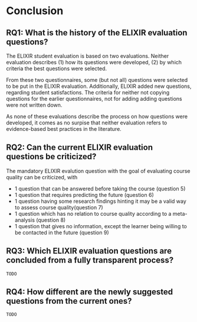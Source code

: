 # Conclusion

## RQ1: What is the history of the ELIXIR evaluation questions?

The ELIXIR student evaluation is based on two evaluations.
Neither evaluation describes (1) how its questions were developed,
(2) by which criteria the best questions were
selected.

From these two questionnaires, some (but not all) questions were
selected to be put in the ELIXIR evaluation.
Additionally, ELIXIR added new questions, regarding student
satisfactions.
The criteria for neither not copying questions for the earlier
questionnaires, not for adding adding questions were not written down.

As none of these evaluations describe the process on how questions
were developed, it comes as no surpise that neither
evaluation refers to evidence-based best practices in the literature.

## RQ2: Can the current ELIXIR evaluation questions be criticized?

The mandatory ELIXIR evalution question with the goal of evaluating
course quality can be criticized, with

- 1 question that can be answered before taking the course (question 5)
- 1 question that requires predicting the future (question 6)
- 1 question having some research findings hinting it may be a valid
  way to assess course quality(question 7)
- 1 question which has no relation to course quality according to a
  meta-analysis (question 8)
- 1 question that gives no information, except the learner being
  willing to be contacted in the future (question 9)

<!-- markdownlint-disable MD013 --><!-- Headings cannot be split up over lines, hence will break 80 characters per line -->

## RQ3: Which ELIXIR evaluation questions are concluded from a fully transparent process?

<!-- markdownlint-enable MD013 --><!-- Headings cannot be split up over lines, hence will break 80 characters per line -->

`TODO`

## RQ4: How different are the newly suggested questions from the current ones?

`TODO`

